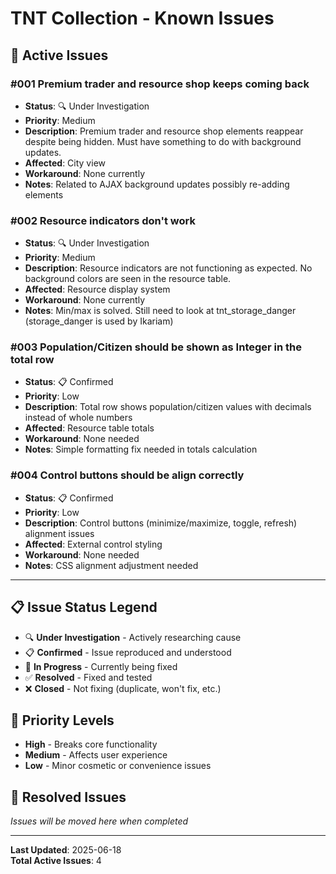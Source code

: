 # TNT Collection - Known Issues

## 🐛 **Active Issues**

### **#001 Premium trader and resource shop keeps coming back**
- **Status**: 🔍 Under Investigation
- **Priority**: Medium
- **Description**: Premium trader and resource shop elements reappear despite being hidden. Must have something to do with background updates.
- **Affected**: City view
- **Workaround**: None currently
- **Notes**: Related to AJAX background updates possibly re-adding elements

### **#002 Resource indicators don't work**
- **Status**: 🔍 Under Investigation  
- **Priority**: Medium
- **Description**: Resource indicators are not functioning as expected. No background colors are seen in the resource table.
- **Affected**: Resource display system
- **Workaround**: None currently
- **Notes**: Min/max is solved. Still need to look at tnt_storage_danger (storage_danger is used by Ikariam)

### **#003 Population/Citizen should be shown as Integer in the total row**
- **Status**: 📋 Confirmed
- **Priority**: Low
- **Description**: Total row shows population/citizen values with decimals instead of whole numbers
- **Affected**: Resource table totals
- **Workaround**: None needed
- **Notes**: Simple formatting fix needed in totals calculation

### **#004 Control buttons should be align correctly**
- **Status**: 📋 Confirmed
- **Priority**: Low  
- **Description**: Control buttons (minimize/maximize, toggle, refresh) alignment issues
- **Affected**: External control styling
- **Workaround**: None needed
- **Notes**: CSS alignment adjustment needed

---

## 📋 **Issue Status Legend**
- 🔍 **Under Investigation** - Actively researching cause
- 📋 **Confirmed** - Issue reproduced and understood
- 🔧 **In Progress** - Currently being fixed
- ✅ **Resolved** - Fixed and tested
- ❌ **Closed** - Not fixing (duplicate, won't fix, etc.)

## 🚀 **Priority Levels**
- **High** - Breaks core functionality
- **Medium** - Affects user experience
- **Low** - Minor cosmetic or convenience issues

## 📝 **Resolved Issues**
*Issues will be moved here when completed*

---

**Last Updated**: 2025-06-18  
**Total Active Issues**: 4
